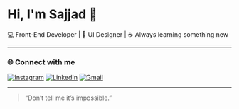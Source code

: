 # Hi, I'm Sajjad 👋  
💻 Front-End Developer | 🎨 UI Designer | ☕ Always learning something new  

---

### 🌐 Connect with me  
[![Instagram](https://img.shields.io/badge/Instagram-%40web__sajjad-E4405F?style=for-the-badge&logo=instagram&logoColor=white)](https://www.instagram.com/web_sajjad?igsh=ZHc1NGpwandvdjhs)
[![LinkedIn](https://img.shields.io/badge/LinkedIn-Sajjad__Roohandeh-0A66C2?style=for-the-badge&logo=linkedin&logoColor=white)](https://www.linkedin.com/in/sajjad-roohandeh?utm_source=share&utm_campaign=share_via&utm_content=profile&utm_medium=android_app)
[![Gmail](https://img.shields.io/badge/Email-roohandehsredi6%40gmail.com-D14836?style=for-the-badge&logo=gmail&logoColor=white)](mailto:roohandehsredi6@gmail.com)

---

> “Don’t tell me it’s impossible.”
> 
